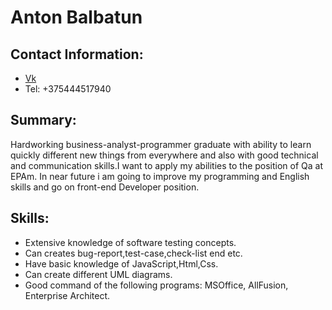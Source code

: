 # Anton Balbatun
## Contact Information:
* [Vk](https://vk.com/id242644199)
* Tel: +375444517940
## Summary:
Hardworking business-analyst-programmer graduate with ability to learn quickly different new things from everywhere
and also with good technical and communication skills.I want to apply my abilities to the position of Qa at EPAm.
In near future i am going to improve my programming and English skills and go on front-end Developer position.
## Skills:
* Extensive knowledge of software testing concepts. 
* Can creates bug-report,test-case,check-list end etc.
* Have basic knowledge of JavaScript,Html,Css.
* Can create different UML diagrams.
* Good command of the following programs: MSOffice, AllFusion, Enterprise Architect.
